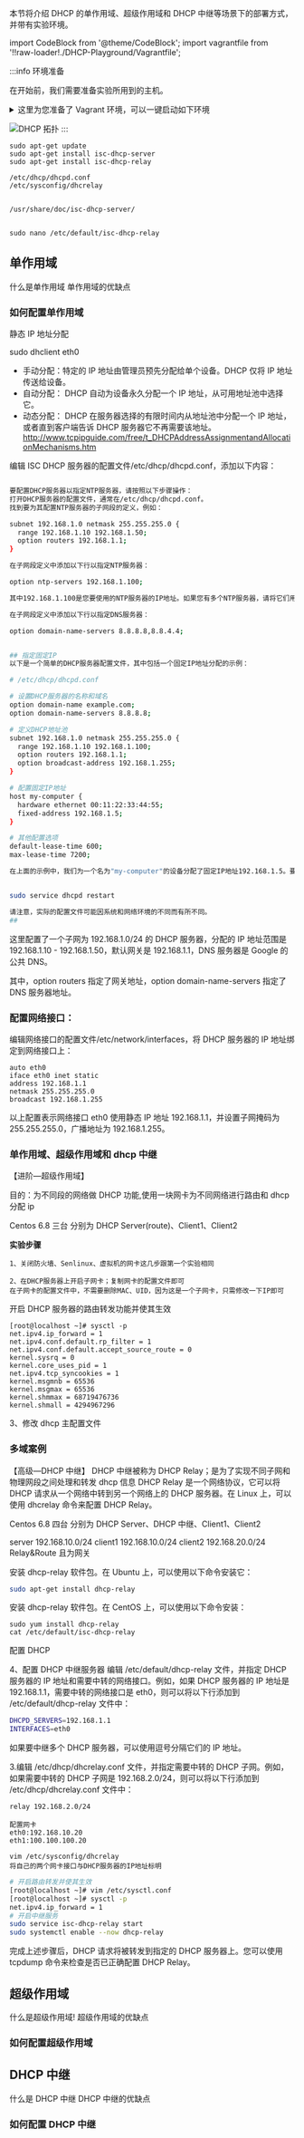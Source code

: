 


本节将介绍 DHCP 的单作用域、超级作用域和 DHCP 中继等场景下的部署方式，并带有实验环境。

import CodeBlock from '@theme/CodeBlock';
import vagrantfile from '!!raw-loader!./DHCP-Playground/Vagrantfile';

:::info 环境准备

在开始前，我们需要准备实验所用到的主机。

<details>
<summary>这里为您准备了 Vagrant 环境，可以一键启动如下环境</summary>

在**新建目录**中创建如下 `Vagrantfile` 文件，然后**在此目录中**执行 `vagrant up` 即可启动练习环境。关于 Vagrant 更多使用方法详见：[Vagrant](/docs/Infrastructure%20as%20Code/Vagrant/)

启动后使用 `vagrant ssh <host_name>` 登录到对环境的各个节点。

此环境已经配置好了各个节点之间的路由，开箱即用。

[**Vagrant 环境配置文件：**](https://github.com/SJFCS/cloudnative.love/tree/main/docs/2-Linux%20Guide/1-Linux%20%E6%9C%8D%E5%8A%A1%E9%85%8D%E7%BD%AE%E4%B8%8E%E7%AE%A1%E7%90%86/DHCP/ISC%20DHCP/DHCP-Playground)

<CodeBlock language="ruby" title="Vagrantfile">{vagrantfile}</CodeBlock>
</details>

![DHCP 拓扑](DHCP拓扑.svg)
:::




```
sudo apt-get update
sudo apt-get install isc-dhcp-server
sudo apt-get install isc-dhcp-relay

/etc/dhcp/dhcpd.conf
/etc/sysconfig/dhcrelay


/usr/share/doc/isc-dhcp-server/ 


sudo nano /etc/default/isc-dhcp-relay

```




## 单作用域

什么是单作用域
单作用域的优缺点

### 如何配置单作用域

静态 IP 地址分配

sudo dhclient eth0

- 手动分配：特定的 IP 地址由管理员预先分配给单个设备。DHCP 仅将 IP 地址传送给设备。
- 自动分配： DHCP 自动为设备永久分配一个 IP 地址，从可用地址池中选择它。
- 动态分配： DHCP 在服务器选择的有限时间内从地址池中分配一个 IP 地址，或者直到客户端告诉 DHCP 服务器它不再需要该地址。
  http://www.tcpipguide.com/free/t_DHCPAddressAssignmentandAllocationMechanisms.htm

编辑 ISC DHCP 服务器的配置文件/etc/dhcp/dhcpd.conf，添加以下内容：

```bash

要配置DHCP服务器以指定NTP服务器，请按照以下步骤操作：
打开DHCP服务器的配置文件，通常在/etc/dhcp/dhcpd.conf。
找到要为其配置NTP服务器的子网段的定义，例如：

subnet 192.168.1.0 netmask 255.255.255.0 {
  range 192.168.1.10 192.168.1.50;
  option routers 192.168.1.1;
}

在子网段定义中添加以下行以指定NTP服务器：

option ntp-servers 192.168.1.100;

其中192.168.1.100是您要使用的NTP服务器的IP地址。如果您有多个NTP服务器，请将它们用逗号分隔。

在子网段定义中添加以下行以指定DNS服务器：

option domain-name-servers 8.8.8.8,8.8.4.4;


## 指定固定IP
以下是一个简单的DHCP服务器配置文件，其中包括一个固定IP地址分配的示例：

# /etc/dhcp/dhcpd.conf

# 设置DHCP服务器的名称和域名
option domain-name example.com;
option domain-name-servers 8.8.8.8;

# 定义DHCP地址池
subnet 192.168.1.0 netmask 255.255.255.0 {
  range 192.168.1.10 192.168.1.100;
  option routers 192.168.1.1;
  option broadcast-address 192.168.1.255;
}

# 配置固定IP地址
host my-computer {
  hardware ethernet 00:11:22:33:44:55;
  fixed-address 192.168.1.5;
}

# 其他配置选项
default-lease-time 600;
max-lease-time 7200;

在上面的示例中，我们为一个名为"my-computer"的设备分配了固定IP地址192.168.1.5。要将此配置文件加载到DHCP服务器中，请使用以下命令：


sudo service dhcpd restart

请注意，实际的配置文件可能因系统和网络环境的不同而有所不同。
##
```

这里配置了一个子网为 192.168.1.0/24 的 DHCP 服务器，分配的 IP 地址范围是 192.168.1.10 - 192.168.1.50，默认网关是 192.168.1.1，DNS 服务器是 Google 的公共 DNS。

其中，option routers 指定了网关地址，option domain-name-servers 指定了 DNS 服务器地址。

### 配置网络接口：

编辑网络接口的配置文件/etc/network/interfaces，将 DHCP 服务器的 IP 地址绑定到网络接口上：

```
auto eth0
iface eth0 inet static
address 192.168.1.1
netmask 255.255.255.0
broadcast 192.168.1.255
```

以上配置表示网络接口 eth0 使用静态 IP 地址 192.168.1.1，并设置子网掩码为 255.255.255.0，广播地址为 192.168.1.255。

### 单作用域、超级作用域和 dhcp 中继

【进阶—超级作用域】

目的：为不同段的网络做 DHCP 功能,使用一块网卡为不同网络进行路由和 dhcp 分配 ip

Centos 6.8 三台 分别为 DHCP Server(route)、Client1、Client2

**实验步骤**

```
1、关闭防火墙、Senlinux、虚拟机的网卡这几步跟第一个实验相同

2、在DHCP服务器上开启子网卡；复制网卡的配置文件即可
在子网卡的配置文件中，不需要删除MAC、UID，因为这是一个子网卡，只需修改一下IP即可
```

开启 DHCP 服务器的路由转发功能并使其生效

```
[root@localhost ~]# sysctl -p
net.ipv4.ip_forward = 1
net.ipv4.conf.default.rp_filter = 1
net.ipv4.conf.default.accept_source_route = 0
kernel.sysrq = 0
kernel.core_uses_pid = 1
net.ipv4.tcp_syncookies = 1
kernel.msgmnb = 65536
kernel.msgmax = 65536
kernel.shmmax = 68719476736
kernel.shmall = 4294967296
```

3、修改 dhcp 主配置文件

### 多域案例

【高级—DHCP 中继】
DHCP 中继被称为 DHCP Relay；是为了实现不同子网和物理网段之间处理和转发 dhcp 信息
DHCP Relay 是一个网络协议，它可以将 DHCP 请求从一个网络中转到另一个网络上的 DHCP 服务器。在 Linux 上，可以使用 dhcrelay 命令来配置 DHCP Relay。

Centos 6.8 四台 分别为 DHCP Server、DHCP 中继、Client1、Client2

server 192.168.10.0/24
client1 192.168.10.0/24
client2 192.168.20.0/24
Relay&Route 且为网关

安装 dhcp-relay 软件包。在 Ubuntu 上，可以使用以下命令安装它：

```bash
sudo apt-get install dhcp-relay
```

安装 dhcp-relay 软件包。在 CentOS 上，可以使用以下命令安装：

```
sudo yum install dhcp-relay
cat /etc/default/isc-dhcp-relay
```

配置 DHCP

4、配置 DHCP 中继服务器
编辑 /etc/default/dhcp-relay 文件，并指定 DHCP 服务器的 IP 地址和需要中转的网络接口。例如，如果 DHCP 服务器的 IP 地址是 192.168.1.1，需要中转的网络接口是 eth0，则可以将以下行添加到 /etc/default/dhcp-relay 文件中：

```bash
DHCPD_SERVERS=192.168.1.1
INTERFACES=eth0
```

如果要中继多个 DHCP 服务器，可以使用逗号分隔它们的 IP 地址。



3.编辑 /etc/dhcp/dhcrelay.conf 文件，并指定需要中转的 DHCP 子网。例如，如果需要中转的 DHCP 子网是 192.168.2.0/24，则可以将以下行添加到 /etc/dhcp/dhcrelay.conf 文件中：

```bash
relay 192.168.2.0/24
```

```
配置网卡
eth0:192.168.10.20
eth1:100.100.100.20

vim /etc/sysconfig/dhcrelay
将自己的两个网卡接口与DHCP服务器的IP地址标明
```

```bash
# 开启路由转发并使其生效
[root@localhost ~]# vim /etc/sysctl.conf
[root@localhost ~]# sysctl -p
net.ipv4.ip_forward = 1
# 开启中继服务
sudo service isc-dhcp-relay start
sudo systemctl enable --now dhcp-relay
```

完成上述步骤后，DHCP 请求将被转发到指定的 DHCP 服务器上。您可以使用 tcpdump 命令来检查是否已正确配置 DHCP Relay。



## 超级作用域

什么是超级作用域!
超级作用域的优缺点

### 如何配置超级作用域


## DHCP 中继

什么是 DHCP 中继
DHCP 中继的优缺点

### 如何配置 DHCP 中继

